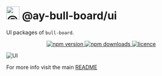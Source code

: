 # <img alt="@ay-bull-board" src="https://raw.githubusercontent.com/felixmosh/bull-board/master/packages/ui/src/static/images/logo.svg" width="35px" /> @ay-bull-board/ui

UI packages of `bull-board`.

<p align="center">
  <a href="https://www.npmjs.com/package/@ay-bull-board/ui">
    <img alt="npm version" src="https://img.shields.io/npm/v/@ay-bull-board/ui">
  </a>
  <a href="https://www.npmjs.com/package/bull-board">
    <img alt="npm downloads" src="https://img.shields.io/npm/dw/bull-board">
  </a>
  <a href="https://github.com/vcapretz/bull-board/blob/master/LICENSE">
    <img alt="licence" src="https://img.shields.io/github/license/vcapretz/bull-board">
  </a>
<p>

![UI](https://raw.githubusercontent.com/felixmosh/bull-board/master/screenshots/dashboard.png)

For more info visit the main [README](https://github.com/felixmosh/bull-board#readme)
